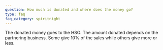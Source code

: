 ```yaml
---
question: How much is donated and where does the money go? 
type: faq
faq_category: spiritnight
---
```

The donated money goes to the HSO. The amount donated depends on the partnering business. Some give 10% of the sales while others give more or less. 